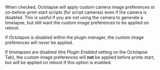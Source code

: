 When checked, Octolapse will apply custom camera image preferences or on-before-print-start scripts (for script cameras) even if the camera is disabled.  This is useful if you are not using the camera to generate a timelapse, but still want the custom image preferences to be applied on reboot.

If Octolapse is disabled within the plugin manager, the custom image preferences will *never* be applied.

If timelapses are disabled (the *Plugin Enabled* setting on the Octolapse Tab), the custom image preferences will **not** be applied before prints start, but *will* be applied on reboot if this option is enabled.

